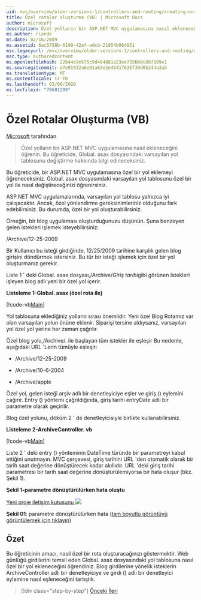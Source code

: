 ```yaml
---
uid: mvc/overview/older-versions-1/controllers-and-routing/creating-custom-routes-vb
title: Özel rotalar oluşturma (VB) | Microsoft Docs
author: microsoft
description: Özel yolların bir ASP.NET MVC uygulamasına nasıl ekleneceğini öğrenin. Bu öğreticide, Global. asax dosyasındaki varsayılan yol tablosunu değiştirme hakkında bilgi edineceksiniz.
ms.author: riande
ms.date: 02/16/2009
ms.assetid: 6ac5758b-6199-42af-adcb-21954b864951
msc.legacyurl: /mvc/overview/older-versions-1/controllers-and-routing/creating-custom-routes-vb
msc.type: authoredcontent
ms.openlocfilehash: 22b44e9e575c9d404881a23ee735bb0c8b7109e1
ms.sourcegitcommit: e7e91932a6e91a63e2e46417626f39d6b244a3ab
ms.translationtype: MT
ms.contentlocale: tr-TR
ms.lasthandoff: 03/06/2020
ms.locfileid: "78601299"
---
```

# <a name="creating-custom-routes-vb"></a>Özel Rotalar Oluşturma (VB)

[Microsoft](https://github.com/microsoft) tarafından

> Özel yolların bir ASP.NET MVC uygulamasına nasıl ekleneceğini öğrenin. Bu öğreticide, Global. asax dosyasındaki varsayılan yol tablosunu değiştirme hakkında bilgi edineceksiniz.

Bu öğreticide, bir ASP.NET MVC uygulamasına özel bir yol eklemeyi öğreneceksiniz. Global. asax dosyasındaki varsayılan yol tablosunu özel bir yol ile nasıl değiştireceğinizi öğrenirsiniz.

ASP.NET MVC uygulamalarında, varsayılan yol tablosu yalnızca iyi çalışacaktır. Ancak, özel yönlendirme gereksinimleriniz olduğunu fark edebilirsiniz. Bu durumda, özel bir yol oluşturabilirsiniz.

Örneğin, bir blog uygulaması oluşturduğunuzu düşünün. Şuna benzeyen gelen istekleri işlemek isteyebilirsiniz:

/Archive/12-25-2009

Bir Kullanıcı bu isteği girdiğinde, 12/25/2009 tarihine karşılık gelen blog girişini döndürmek istersiniz. Bu tür bir isteği işlemek için özel bir yol oluşturmanız gerekir.

Liste 1 ' deki Global. asax dosyası,/Archive/*Giriş tarihi*gibi görünen Istekleri işleyen blog adlı yeni bir özel yol içerir.

**Listeleme 1-Global. asax (özel rota ile)**

[!code-vb[Main](creating-custom-routes-vb/samples/sample1.vb)]

Yol tablosuna eklediğiniz yolların sırası önemlidir. Yeni özel Blog Rotamız var olan varsayılan yolun önüne eklenir. Siparişi tersine aldıysanız, varsayılan yol özel yol yerine her zaman çağrılır.

Özel blog yolu,/Archive/. ile başlayan tüm istekler ile eşleşir Bu nedenle, aşağıdaki URL 'Lerin tümüyle eşleşir:

- /Archive/12-25-2009

- /Archive/10-6-2004

- /Archive/apple

Özel yol, gelen isteği arşiv adlı bir denetleyiciye eşler ve giriş () eylemini çağırır. Entry () yöntemi çağrıldığında, giriş tarihi entryDate adlı bir parametre olarak geçirilir.

Blog özel yolunu, döküm 2 ' de denetleyicisiyle birlikte kullanabilirsiniz.

**Listeleme 2-ArchiveController. vb**

[!code-vb[Main](creating-custom-routes-vb/samples/sample2.vb)]

Liste 2 ' deki entry () yönteminin DateTime türünde bir parametreyi kabul ettiğini unutmayın. MVC çerçevesi, giriş tarihini URL 'den otomatik olarak bir tarih saat değerine dönüştürecek kadar akıllıdır. URL 'deki giriş tarihi parametresi bir tarih saat değerine dönüştürülemiyorsa bir hata oluşur (bkz. Şekil 1).

**Şekil 1-parametre dönüştürülürken hata oluştu**

[Yeni proje iletişim kutusunu ![](creating-custom-routes-vb/_static/image1.jpg)](creating-custom-routes-vb/_static/image1.png)

**Şekil 01**: parametre dönüştürülürken hata ([tam boyutlu görüntüyü görüntülemek için tıklayın](creating-custom-routes-vb/_static/image2.png))

## <a name="summary"></a>Özet

Bu öğreticinin amacı, nasıl özel bir rota oluşturacağınızı göstermektir. Web günlüğü girdilerini temsil eden Global. asax dosyasındaki yol tablosuna nasıl özel bir yol ekleneceğini öğrendiniz. Blog girdilerine yönelik isteklerin ArchiveController adlı bir denetleyiciye ve girdi () adlı bir denetleyici eylemine nasıl eşleneceğini tartıştık.

> [!div class="step-by-step"]
> [Önceki](asp-net-mvc-controller-overview-vb.md)
> [İleri](creating-a-route-constraint-vb.md)
